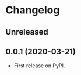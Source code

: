 Changelog
=========

Unreleased
----------

0.0.1 (2020-03-21)
------------------

* First release on PyPI.
